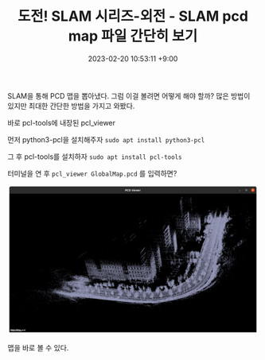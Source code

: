 ﻿---
title: 도전! SLAM 시리즈-외전 - SLAM pcd map 파일 간단히 보기
date: 2023-02-20 10:53:11 +9:00
categories: [Projects(Ko), SLAM]
tags: [SLAM, LIDAR, velodyne, PCD, PCL, python3-pcl, ]
---

SLAM을 통해 PCD 맵을 뽑아냈다.
그럼 이걸 볼려면 어떻게 해야 할까?
많은 방법이 있지만 최대한 간단한 방법을 가지고 와봤다.

바로 pcl-tools에 내장된 pcl_viewer

먼저 python3-pcl을 설치해주자
`sudo apt install python3-pcl`

그 후 pcl-tools를 설치하자
`sudo apt install pcl-tools`

터미널을 연 후
`pcl_viewer GlobalMap.pcd`
를 입력하면?

<img src="/assets/img/PCD_viewer/PCD_viewer.png" alt="PCD 파일을 pcl_viewer로 연 화면"><br>

맵을 바로 볼 수 있다.
